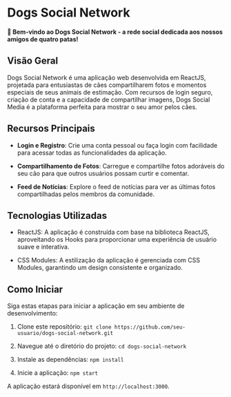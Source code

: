 # Dogs Social Network

**:dog: Bem-vindo ao Dogs Social Network - a rede social dedicada aos nossos amigos de quatro patas!**

## Visão Geral

Dogs Social Network é uma aplicação web desenvolvida em ReactJS, projetada para entusiastas de cães compartilharem fotos e momentos especiais de seus animais de estimação. Com recursos de login seguro, criação de conta e a capacidade de compartilhar imagens, Dogs Social Media é a plataforma perfeita para mostrar o seu amor pelos cães.

## Recursos Principais

- **Login e Registro**: Crie uma conta pessoal ou faça login com facilidade para acessar todas as funcionalidades da aplicação.

- **Compartilhamento de Fotos**: Carregue e compartilhe fotos adoráveis do seu cão para que outros usuários possam curtir e comentar.

- **Feed de Notícias**: Explore o feed de notícias para ver as últimas fotos compartilhadas pelos membros da comunidade.

## Tecnologias Utilizadas

- ReactJS: A aplicação é construída com base na biblioteca ReactJS, aproveitando os Hooks para proporcionar uma experiência de usuário suave e interativa.

- CSS Modules: A estilização da aplicação é gerenciada com CSS Modules, garantindo um design consistente e organizado.

## Como Iniciar

Siga estas etapas para iniciar a aplicação em seu ambiente de desenvolvimento:

1. Clone este repositório: `git clone https://github.com/seu-usuario/dogs-social-network.git`

2. Navegue até o diretório do projeto: `cd dogs-social-network`

3. Instale as dependências: `npm install`

4. Inicie a aplicação: `npm start`

A aplicação estará disponível em `http://localhost:3000`.

